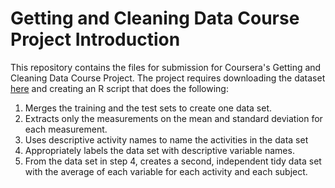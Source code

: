 # Getting and Cleaning Data Course Project Introduction

This repository contains the files for submission for Coursera's Getting and Cleaning Data Course Project. The project requires downloading the dataset [here](https://d396qusza40orc.cloudfront.net/getdata%2Fprojectfiles%2FUCI%20HAR%20Dataset.zip) and creating an R script that does the following:

1. Merges the training and the test sets to create one data set.
2. Extracts only the measurements on the mean and standard deviation for each measurement.
3. Uses descriptive activity names to name the activities in the data set
4. Appropriately labels the data set with descriptive variable names.
5. From the data set in step 4, creates a second, independent tidy data set with the average of each variable for each activity and each subject.

